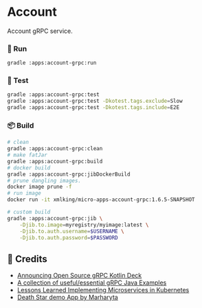 # Account

Account gRPC service. 

### 🚀 Run
```bash
gradle :apps:account-grpc:run
```

### 🔭 Test
```bash
gradle :apps:account-grpc:test
gradle :apps:account-grpc:test -Dkotest.tags.exclude=Slow
gradle :apps:account-grpc:test -Dkotest.tags.include=E2E
```

### 📦 Build
```bash
# clean
gradle :apps:account-grpc:clean
# make fatJar
gradle :apps:account-grpc:build
# docker build
gradle :apps:account-grpc:jibDockerBuild
# prune dangling images.
docker image prune -f
# run image
docker run -it xmlking/micro-apps-account-grpc:1.6.5-SNAPSHOT
```

```bash
# custom build
gradle :apps:account-grpc:jib \
    -Djib.to.image=myregistry/myimage:latest \
    -Djib.to.auth.username=$USERNAME \
    -Djib.to.auth.password=$PASSWORD
```

## 🔗 Credits
- [Announcing Open Source gRPC Kotlin Deck](https://www.cncf.io/wp-content/uploads/2020/04/Announcing-Open-Source-gRPC-Kotlin.pdf)
- [A collection of useful/essential gRPC Java Examples](https://github.com/saturnism/grpc-by-example-java)
- [Lessons Learned Implementing Microservices in Kubernetes](https://saturnism.me/talk/kubernetes-microservices-lessons-learned/)
- [Death Star demo App by Marharyta](https://github.com/leveretka/grpc-death-star)
